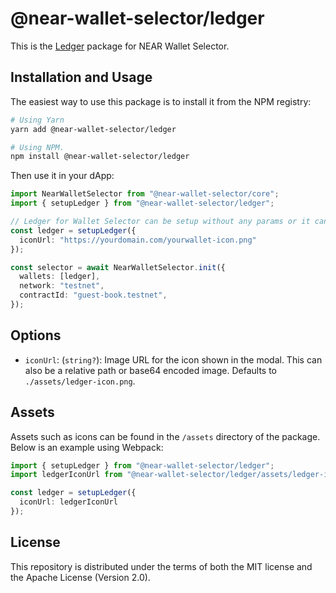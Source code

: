 # @near-wallet-selector/ledger

This is the [Ledger](https://www.ledger.com/) package for NEAR Wallet Selector.

## Installation and Usage

The easiest way to use this package is to install it from the NPM registry:

```bash
# Using Yarn
yarn add @near-wallet-selector/ledger

# Using NPM.
npm install @near-wallet-selector/ledger
```

Then use it in your dApp:

```ts
import NearWalletSelector from "@near-wallet-selector/core";
import { setupLedger } from "@near-wallet-selector/ledger";

// Ledger for Wallet Selector can be setup without any params or it can take one optional param.
const ledger = setupLedger({
  iconUrl: "https://yourdomain.com/yourwallet-icon.png"
});

const selector = await NearWalletSelector.init({
  wallets: [ledger],
  network: "testnet",
  contractId: "guest-book.testnet",
});
```

## Options

- `iconUrl`: (`string?`): Image URL for the icon shown in the modal. This can also be a relative path or base64 encoded image. Defaults to `./assets/ledger-icon.png`.

## Assets

Assets such as icons can be found in the `/assets` directory of the package. Below is an example using Webpack:

```ts
import { setupLedger } from "@near-wallet-selector/ledger";
import ledgerIconUrl from "@near-wallet-selector/ledger/assets/ledger-icon.png";

const ledger = setupLedger({
  iconUrl: ledgerIconUrl
});
```

## License

This repository is distributed under the terms of both the MIT license and the Apache License (Version 2.0).
